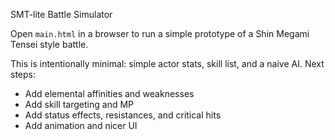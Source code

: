 SMT-lite Battle Simulator

Open `main.html` in a browser to run a simple prototype of a Shin Megami Tensei style battle.

This is intentionally minimal: simple actor stats, skill list, and a naive AI. Next steps:
- Add elemental affinities and weaknesses
- Add skill targeting and MP
- Add status effects, resistances, and critical hits
- Add animation and nicer UI
